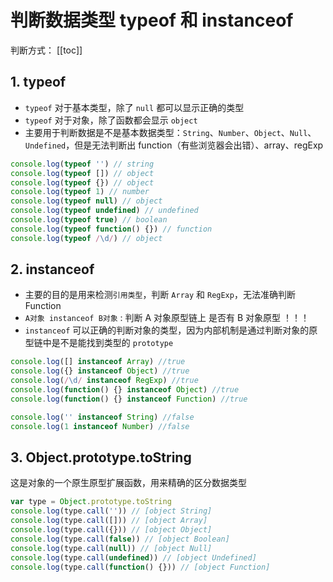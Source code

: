 # 判断数据类型 typeof 和 instanceof

判断方式：
[[toc]]

## 1. typeof

- `typeof` 对于基本类型，除了 `null` 都可以显示正确的类型
- `typeof` 对于对象，除了函数都会显示 `object`
- 主要用于判断数据是不是基本数据类型：`String`、`Number`、`Object`、`Null`、`Undefined`，但是无法判断出 function（有些浏览器会出错）、array、regExp

```js
console.log(typeof '') // string
console.log(typeof []) // object
console.log(typeof {}) // object
console.log(typeof 1) // number
console.log(typeof null) // object
console.log(typeof undefined) // undefined
console.log(typeof true) // boolean
console.log(typeof function() {}) // function
console.log(typeof /\d/) // object
```

## 2. instanceof

- 主要的目的是用来检测`引用类型`，判断 `Array` 和 `RegExp`，无法准确判断 Function
- `A对象 instanceof B对象` : 判断 A 对象原型链上 是否有 B 对象原型 ！！！
- `instanceof` 可以正确的判断对象的类型，因为内部机制是通过判断对象的原型链中是不是能找到类型的 `prototype`

```js
console.log([] instanceof Array) //true
console.log({} instanceof Object) //true
console.log(/\d/ instanceof RegExp) //true
console.log(function() {} instanceof Object) //true
console.log(function() {} instanceof Function) //true

console.log('' instanceof String) //false
console.log(1 instanceof Number) //false
```

## 3. Object.prototype.toString

这是对象的一个原生原型扩展函数，用来精确的区分数据类型

```js
var type = Object.prototype.toString
console.log(type.call('')) // [object String]
console.log(type.call([])) // [object Array]
console.log(type.call({})) // [object Object]
console.log(type.call(false)) // [object Boolean]
console.log(type.call(null)) // [object Null]
console.log(type.call(undefined)) // [object Undefined]
console.log(type.call(function() {})) // [object Function]
```
